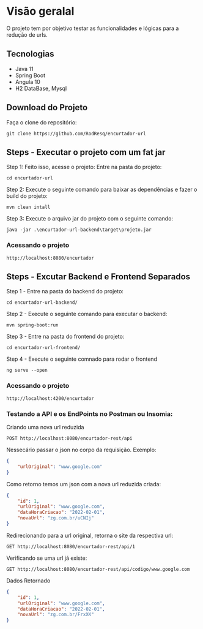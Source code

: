 # Visão geralal
O projeto tem por objetivo testar as funcionalidades e lógicas para a redução de urls.

## Tecnologias
* Java 11
* Spring Boot
* Angula 10
* H2 DataBase, Mysql

## Download do Projeto

Faça o clone do repositório:
```shell
git clone https://github.com/RodResq/encurtador-url
```
## Steps - Executar o projeto com um fat jar

Step 1: Feito isso, acesse o projeto:
Entre na pasta do projeto:
```shell
cd encurtador-url
```

Step 2: Execute o seguinte comando para baixar as dependências e fazer o build do projeto:
```shell
mvn clean intall
```

Step 3: Execute o arquivo jar do projeto com o seguinte comando:
```shell
java -jar .\encurtador-url-backend\target\projeto.jar
```

### Acessando o projeto
```shell
http://localhost:8080/encurtador
```

## Steps - Excutar Backend e Frontend Separados
Step 1 - Entre na pasta do backend do projeto:
```shell
cd encurtador-url-backend/
```

Step 2 - Execute o seguinte comando para executar o backend:
```shell
mvn spring-boot:run
```

Step 3 - Entre na pasta do frontend do projeto:
```shell
cd encurtador-url-frontend/
```

Step 4 - Execute o seguinte comnado para rodar o frontend
```shell
ng serve --open
```

### Acessando o projeto
```shell
http://localhost:4200/encurtador
```

### Testando a API e os EndPoints no Postman ou Insomia:
Criando uma nova url reduzida
```shell
POST http://localhost:8080/encurtador-rest/api
```
Nessecário passar o json no corpo da requisição. Exemplo:
```json
{ 
	"urlOriginal": "www.google.com" 
}
```
Como retorno temos um json com a nova url reduzida criada:
```json
{
	"id": 1,
	"urlOriginal": "www.google.com",
	"dataHoraCriacao": "2022-02-01",
	"novaUrl": "zg.com.br/uCNIj"
}
```


Redirecionando para a url original, retorna o site da respectiva url:
```shell
GET http://localhost:8080/encurtador-rest/api/1
```

Verificando se uma url já existe:
```shell
GET http://localhost:8080/encurtador-rest/api/codigo/www.google.com
```
Dados Retornado
```json
{
	"id": 1,
	"urlOriginal": "www.google.com",
	"dataHoraCriacao": "2022-02-01",
	"novaUrl": "zg.com.br/FrxXK"
}
```


